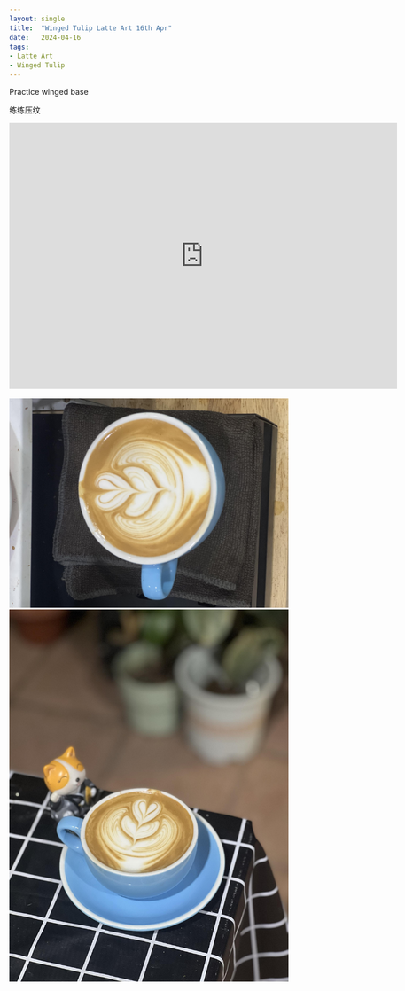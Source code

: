 ```yaml
---
layout: single
title:  "Winged Tulip Latte Art 16th Apr"
date:   2024-04-16
tags:
- Latte Art
- Winged Tulip
---
```



Practice winged base

练练压纹



<div class="embed-container">
  <iframe
      src="https://www.youtube.com/embed/TR-eOL5agDY"
      width="700"
      height="480"
      frameborder="0"
      allowfullscreen="true">
  </iframe>
</div>


![](/assets/img/2024/04/16/IMG_5638.jpg)
![](/assets/img/2024/04/16/IMG_5642.jpg)

